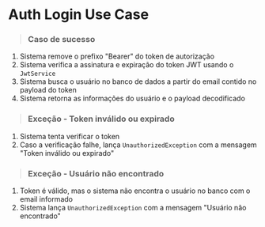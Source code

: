# Auth Login Use Case

> ### Caso de sucesso

1. Sistema remove o prefixo "Bearer" do token de autorização
2. Sistema verifica a assinatura e expiração do token JWT usando o `JwtService`
3. Sistema busca o usuário no banco de dados a partir do email contido no payload do token
4. Sistema retorna as informações do usuário e o payload decodificado

> ### Exceção - Token inválido ou expirado

1. Sistema tenta verificar o token
2. Caso a verificação falhe, lança `UnauthorizedException` com a mensagem "Token inválido ou expirado"

> ### Exceção - Usuário não encontrado

1. Token é válido, mas o sistema não encontra o usuário no banco com o email informado
2. Sistema lança `UnauthorizedException` com a mensagem "Usuário não encontrado"
